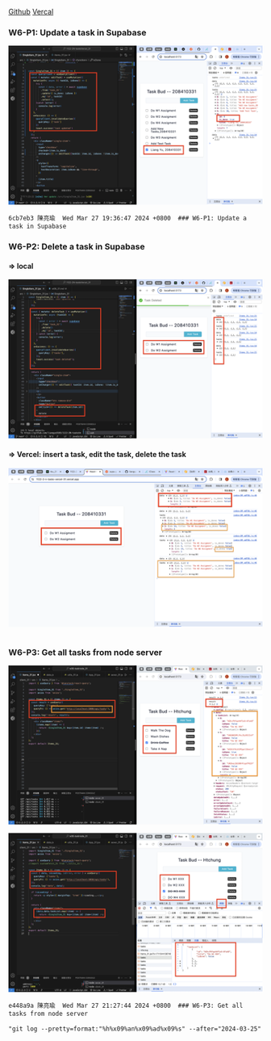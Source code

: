 [Github](https://github.com/liangyu9103/1122-wp2-2N_31.git)
[Vercal](https://1122-2-n-tasks-vercel-31.vercel.app/)

### W6-P1: Update a task in Supabase

![](w06-p1.png)

```
6cb7eb3 陳亮瑜  Wed Mar 27 19:36:47 2024 +0800  ### W6-P1: Update a task in Supabase
```

### W6-P2: Delete a task in Supabase

#### => local

![](w06-p2-1.png)

#### => Vercel: insert a task, edit the task, delete the task

![](w06-p2-2.png)

```

```

### W6-P3: Get all tasks from node server

![](w06-p3-1.png)

![](w06-p3-2.png)

```
e448a9a 陳亮瑜  Wed Mar 27 21:27:44 2024 +0800  ### W6-P3: Get all tasks from node server
```

```
"git log --pretty=format:"%h%x09%an%x09%ad%x09%s" --after="2024-03-25"
```

